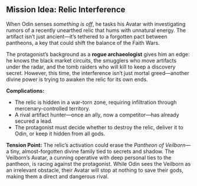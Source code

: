 ## Mission Idea: Relic Interference

When Odin senses *something is off*, he tasks his Avatar with investigating rumors of a recently unearthed relic that hums with unnatural energy. The artifact isn’t just ancient—it’s tethered to a forgotten pact between pantheons, a key that could shift the balance of the Faith Wars.

The protagonist’s background as a **rogue archaeologist** gives him an edge: he knows the black market circuits, the smugglers who move artifacts under the radar, and the tomb raiders who will kill to keep a discovery secret. However, this time, the interference isn’t just mortal greed—another divine power is trying to awaken the relic for its own ends.

**Complications:**
- The relic is hidden in a war-torn zone, requiring infiltration through mercenary-controlled territory.
- A rival artifact hunter—once an ally, now a competitor—has already secured a lead.
- The protagonist must decide whether to destroy the relic, deliver it to Odin, or keep it hidden from all gods.

**Tension Point:** The relic’s activation could erase the *Pantheon of Veilborn*—a tiny, almost-forgotten divine family tied to secrets and shadow. The Veilborn’s Avatar, a cunning operative with deep personal ties to the pantheon, is racing against the protagonist. While Odin sees the Veilborn as an irrelevant obstacle, their Avatar will stop at nothing to save their gods, making them a direct and dangerous rival.
